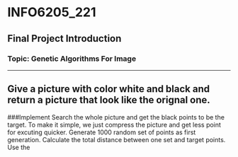 # INFO6205_221
## Final Project Introduction
### Topic: Genetic Algorithms For Image
---
  Give a picture with color white and black and return a picture that look like the orignal one.
---
###Implement
  Search the whole picture and get the black points to be the target.
  To make it simple, we just compress the picture and get less point for excuting quicker.
  Generate 1000 random set of points as first generation.
  Calculate the total distance between one set and target points.
  Use the
